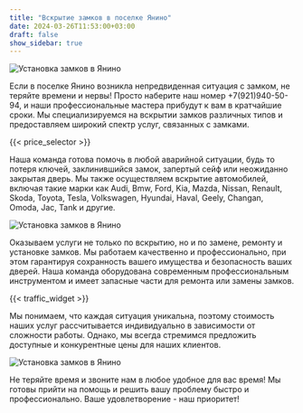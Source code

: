 ```yaml
---
title: "Вскрытие замков в поселке Янино"
date: 2024-03-26T11:53:00+03:00 
draft: false 
show_sidebar: true
---
```


![Установка замков в Янино](Yanino1.jpg)

Если в поселке Янино возникла непредвиденная ситуация с замком, не теряйте времени и нервы! Просто наберите наш номер +7(921)940-50-94, и наши профессиональные мастера прибудут к вам в кратчайшие сроки. Мы специализируемся на вскрытии замков различных типов и предоставляем широкий спектр услуг, связанных с замками.

{{< price_selector >}}

Наша команда готова помочь в любой аварийной ситуации, будь то потеря ключей, заклинившийся замок, запертый сейф или неожиданно закрытая дверь. Мы также осуществляем вскрытие автомобилей, включая такие марки как Audi, Bmw, Ford, Kia, Mazda, Nissan, Renault, Skoda, Toyota, Tesla, Volkswagen, Hyundai, Haval, Geely, Changan, Omoda, Jac, Tank и другие.

![Установка замков в Янино](Yanino2.jpg)

Оказываем услуги не только по вскрытию, но и по замене, ремонту и установке замков. Мы работаем качественно и профессионально, при этом гарантируя сохранность вашего имущества и безопасность ваших дверей. Наша команда оборудована современным профессиональным инструментом и имеет запасные части для ремонта или замены замков.

{{< traffic_widget >}}

Мы понимаем, что каждая ситуация уникальна, поэтому стоимость наших услуг рассчитывается индивидуально в зависимости от сложности работы. Однако, мы всегда стремимся предложить доступные и конкурентные цены для наших клиентов.

![Установка замков в Янино](Yanino3.jpg)

Не теряйте время и звоните нам в любое удобное для вас время! Мы готовы прийти на помощь и решить вашу проблему быстро и профессионально. Ваше удовлетворение - наш приоритет!
